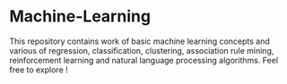 # Machine-Learning
This repository contains work of basic machine learning concepts and various of regression, classification, clustering, association rule mining, reinforcement learning and natural language processing algorithms. Feel free to explore !

